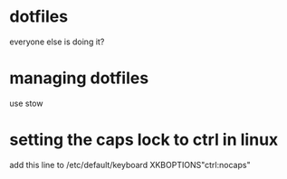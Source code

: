 dotfiles
========
everyone else is doing it?

managing dotfiles
=================
use stow

setting the caps lock to ctrl in linux
======================================
add this line to /etc/default/keyboard
XKBOPTIONS"ctrl:nocaps"
